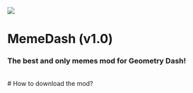 <img src="https://i.imgur.com/lDukC9u.jpg"> <br>
# MemeDash (v1.0)
### The best and only memes mod for Geometry Dash!
<br>
# How to download the mod?

